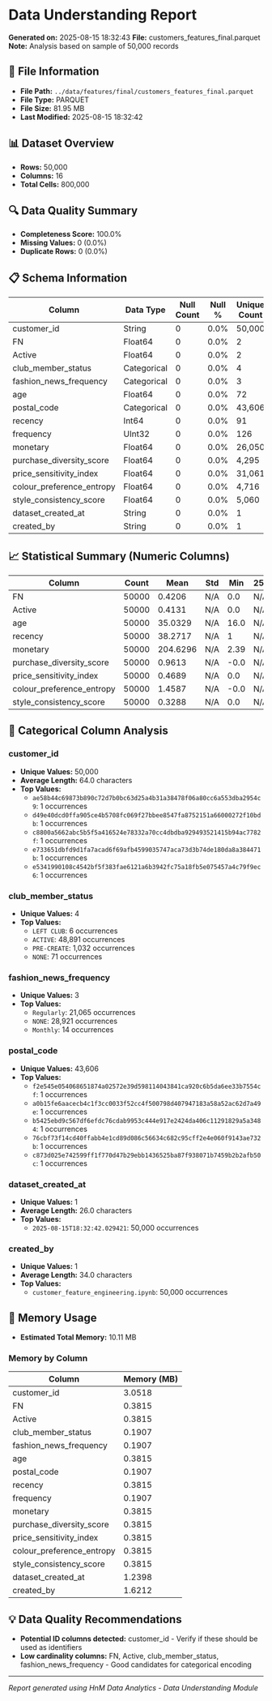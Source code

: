 # Data Understanding Report
**Generated on:** 2025-08-15 18:32:43
**File:** customers_features_final.parquet
**Note:** Analysis based on sample of 50,000 records

## 📄 File Information
- **File Path:** `../data/features/final/customers_features_final.parquet`
- **File Type:** PARQUET
- **File Size:** 81.95 MB
- **Last Modified:** 2025-08-15 18:32:42

## 📊 Dataset Overview
- **Rows:** 50,000
- **Columns:** 16
- **Total Cells:** 800,000

## 🔍 Data Quality Summary
- **Completeness Score:** 100.0%
- **Missing Values:** 0 (0.0%)
- **Duplicate Rows:** 0 (0.0%)

## 📋 Schema Information
| Column | Data Type | Null Count | Null % | Unique Count | Unique % |
|--------|-----------|------------|---------|--------------|----------|
| customer_id | String | 0 | 0.0% | 50,000 | 100.0% |
| FN | Float64 | 0 | 0.0% | 2 | 0.0% |
| Active | Float64 | 0 | 0.0% | 2 | 0.0% |
| club_member_status | Categorical | 0 | 0.0% | 4 | 0.01% |
| fashion_news_frequency | Categorical | 0 | 0.0% | 3 | 0.01% |
| age | Float64 | 0 | 0.0% | 72 | 0.14% |
| postal_code | Categorical | 0 | 0.0% | 43,606 | 87.21% |
| recency | Int64 | 0 | 0.0% | 91 | 0.18% |
| frequency | UInt32 | 0 | 0.0% | 126 | 0.25% |
| monetary | Float64 | 0 | 0.0% | 26,050 | 52.1% |
| purchase_diversity_score | Float64 | 0 | 0.0% | 4,295 | 8.59% |
| price_sensitivity_index | Float64 | 0 | 0.0% | 31,061 | 62.12% |
| colour_preference_entropy | Float64 | 0 | 0.0% | 4,716 | 9.43% |
| style_consistency_score | Float64 | 0 | 0.0% | 5,060 | 10.12% |
| dataset_created_at | String | 0 | 0.0% | 1 | 0.0% |
| created_by | String | 0 | 0.0% | 1 | 0.0% |

## 📈 Statistical Summary (Numeric Columns)
| Column | Count | Mean | Std | Min | 25% | 50% | 75% | Max |
|--------|-------|------|-----|-----|-----|-----|-----|-----|
| FN | 50000 | 0.4206 | N/A | 0.0 | N/A | N/A | N/A | 1.0 |
| Active | 50000 | 0.4131 | N/A | 0.0 | N/A | N/A | N/A | 1.0 |
| age | 50000 | 35.0329 | N/A | 16.0 | N/A | N/A | N/A | 92.0 |
| recency | 50000 | 38.2717 | N/A | 1 | N/A | N/A | N/A | 91 |
| monetary | 50000 | 204.6296 | N/A | 2.39 | N/A | N/A | N/A | 10500.579999999987 |
| purchase_diversity_score | 50000 | 0.9613 | N/A | -0.0 | N/A | N/A | N/A | 3.094588496642341 |
| price_sensitivity_index | 50000 | 0.4689 | N/A | 0.0 | N/A | N/A | N/A | 2.502406831175997 |
| colour_preference_entropy | 50000 | 1.4587 | N/A | -0.0 | N/A | N/A | N/A | 4.249743855419998 |
| style_consistency_score | 50000 | 0.3288 | N/A | 0.0 | N/A | N/A | N/A | 1.0 |

## 📝 Categorical Column Analysis
### customer_id
- **Unique Values:** 50,000
- **Average Length:** 64.0 characters
- **Top Values:**
  - `ae58b44c69873b890c72d7b0bc63d25a4b31a38478f06a80cc6a553dba2954c9`: 1 occurrences
  - `d49e40dcd0ffa905ce4b5708fc069f27bbee8547fa8752151a66000272f10bdb`: 1 occurrences
  - `c8800a5662abc5b5f5a416524e78332a70cc4dbdba929493521415b94ac7782f`: 1 occurrences
  - `e733651dbfd9d1fa7acad6f69afb4599035747aca73d3b74de180da8a384471b`: 1 occurrences
  - `e5341990108c4542bf5f383fae6121a6b3942fc75a18fb5e075457a4c79f9ec6`: 1 occurrences

### club_member_status
- **Unique Values:** 4
- **Top Values:**
  - `LEFT CLUB`: 6 occurrences
  - `ACTIVE`: 48,891 occurrences
  - `PRE-CREATE`: 1,032 occurrences
  - `NONE`: 71 occurrences

### fashion_news_frequency
- **Unique Values:** 3
- **Top Values:**
  - `Regularly`: 21,065 occurrences
  - `NONE`: 28,921 occurrences
  - `Monthly`: 14 occurrences

### postal_code
- **Unique Values:** 43,606
- **Top Values:**
  - `f2e545e054068651874a02572e39d598114043841ca920c6b5da6ee33b7554cf`: 1 occurrences
  - `a0b15fe6aacecb4c1f3cc0033f52cc4f500798d407947183a58a52ac62d7a49e`: 1 occurrences
  - `b5425ebd9c567df6efdc76cdab9953c444e917e2424da406c11291829a5a3484`: 1 occurrences
  - `76cbf73f14cd40ffabb4e1cd89d086c56634c682c95cff2e4e060f9143ae732b`: 1 occurrences
  - `c873d025e742599ff1f770d47b29ebb1436525ba87f938071b7459b2b2afb50c`: 1 occurrences

### dataset_created_at
- **Unique Values:** 1
- **Average Length:** 26.0 characters
- **Top Values:**
  - `2025-08-15T18:32:42.029421`: 50,000 occurrences

### created_by
- **Unique Values:** 1
- **Average Length:** 34.0 characters
- **Top Values:**
  - `customer_feature_engineering.ipynb`: 50,000 occurrences

## 💾 Memory Usage
- **Estimated Total Memory:** 10.11 MB

### Memory by Column
| Column | Memory (MB) |
|--------|-------------|
| customer_id | 3.0518 |
| FN | 0.3815 |
| Active | 0.3815 |
| club_member_status | 0.1907 |
| fashion_news_frequency | 0.1907 |
| age | 0.3815 |
| postal_code | 0.1907 |
| recency | 0.3815 |
| frequency | 0.1907 |
| monetary | 0.3815 |
| purchase_diversity_score | 0.3815 |
| price_sensitivity_index | 0.3815 |
| colour_preference_entropy | 0.3815 |
| style_consistency_score | 0.3815 |
| dataset_created_at | 1.2398 |
| created_by | 1.6212 |

## 💡 Data Quality Recommendations
- **Potential ID columns detected:** customer_id - Verify if these should be used as identifiers
- **Low cardinality columns:** FN, Active, club_member_status, fashion_news_frequency - Good candidates for categorical encoding

---
*Report generated using HnM Data Analytics - Data Understanding Module*